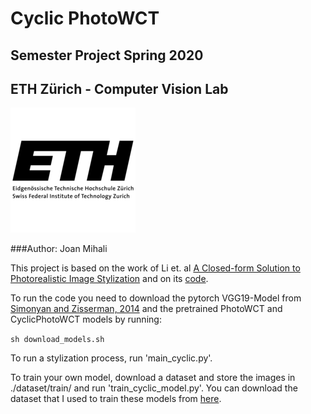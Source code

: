 # Cyclic PhotoWCT

## Semester Project Spring 2020

## ETH Zürich - Computer Vision Lab
![GitHub Logo](/images/ethzlogo.png)

###Author: Joan Mihali

This project is based on the work of Li et. al [A Closed-form Solution to Photorealistic Image Stylization](https://arxiv.org/abs/1802.06474) and on its [code](https://github.com/NVIDIA/FastPhotoStyle). 

To run the code you need to download the pytorch VGG19-Model from [Simonyan and Zisserman, 2014](https://arxiv.org/abs/1409.1556) and the pretrained PhotoWCT and CyclicPhotoWCT models by running: 

`sh download_models.sh`

To run a stylization process, run 'main_cyclic.py'.

To train your own model, download a dataset and store the images in ./dataset/train/ and run 'train_cyclic_model.py'. You can download the dataset that I used to train these models from [here](http://images.cocodataset.org/zips/val2017.zip). 
